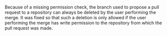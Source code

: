 Because of a missing permission check, the branch used to propose a pull request to a repository can always be deleted by the user performing the merge. It was fixed so that such a deletion is only allowed if the user performing the merge has write permission to the repository from which the pull request was made.
